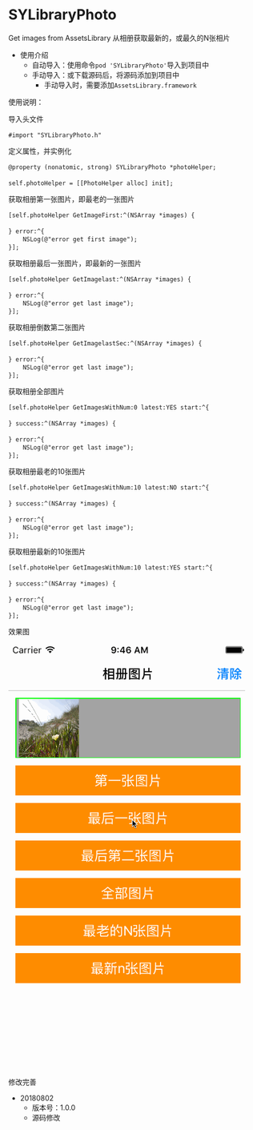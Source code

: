 # SYLibraryPhoto
Get images from AssetsLibrary
从相册获取最新的，或最久的N张相片

* 使用介绍
  * 自动导入：使用命令`pod 'SYLibraryPhoto'`导入到项目中
  * 手动导入：或下载源码后，将源码添加到项目中
    * 手动导入时，需要添加`AssetsLibrary.framework`

使用说明：

导入头文件
```
#import "SYLibraryPhoto.h"
```

定义属性，并实例化
```
@property (nonatomic, strong) SYLibraryPhoto *photoHelper;

self.photoHelper = [[PhotoHelper alloc] init];
```

获取相册第一张图片，即最老的一张图片
```
[self.photoHelper GetImageFirst:^(NSArray *images) {

} error:^{
    NSLog(@"error get first image");
}];
```

获取相册最后一张图片，即最新的一张图片
```
[self.photoHelper GetImagelast:^(NSArray *images) {

} error:^{
    NSLog(@"error get last image");
}];
```

获取相册倒数第二张图片
```
[self.photoHelper GetImagelastSec:^(NSArray *images) {

} error:^{
    NSLog(@"error get last image");
}];
```

获取相册全部图片
```
[self.photoHelper GetImagesWithNum:0 latest:YES start:^{

} success:^(NSArray *images) {

} error:^{
    NSLog(@"error get last image");
}];
```

获取相册最老的10张图片
```
[self.photoHelper GetImagesWithNum:10 latest:NO start:^{
    
} success:^(NSArray *images) {

} error:^{
    NSLog(@"error get last image");
}];
```

获取相册最新的10张图片
```
[self.photoHelper GetImagesWithNum:10 latest:YES start:^{

} success:^(NSArray *images) {

} error:^{
    NSLog(@"error get last image");
}];
```

效果图

![LibraryPhoto](./LibraryPhoto.gif)


修改完善
* 20180802
  * 版本号：1.0.0
  * 源码修改
  
  

